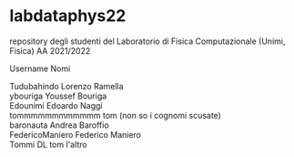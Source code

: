 # labdataphys22
repository degli studenti del Laboratorio di Fisica Computazionale (Unimi, Fisica) AA 2021/2022

Username        Nomi

Tudubahindo     Lorenzo Ramella    
ybouriga        Youssef Bouriga    
Edounimi        Edoardo Naggi    
tommmmmmmmmmmm  tom (non so i cognomi scusate)    
baronauta       Andrea Baroffio    
FedericoManiero Federico Maniero    
Tommi DL        tom l'altro    
